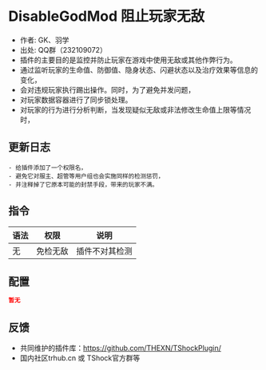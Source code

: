 # DisableGodMod 阻止玩家无敌

- 作者: GK、羽学
- 出处: QQ群（232109072）
- 插件的主要目的是监控并防止玩家在游戏中使用无敌或其他作弊行为。  
- 通过监听玩家的生命值、防御值、隐身状态、闪避状态以及治疗效果等信息的变化，  
- 会对违规玩家执行踢出操作。同时，为了避免并发问题，  
- 对玩家数据容器进行了同步锁处理。  
- 对玩家的行为进行分析判断，当发现疑似无敌或非法修改生命值上限等情况时，  
## 更新日志

```
- 给插件添加了一个权限名，  
- 避免它对服主、超管等用户组也会实施同样的检测惩罚，  
- 并注释掉了它原本可能的封禁手段，带来的玩家不满。  
```
## 指令

| 语法           |        权限         |   说明   |
| -------------- | :-----------------: | :------: |
| 无 | 免检无敌   |插件不对其检测|

## 配置

```json
暂无
```
## 反馈
- 共同维护的插件库：https://github.com/THEXN/TShockPlugin/
- 国内社区trhub.cn 或 TShock官方群等